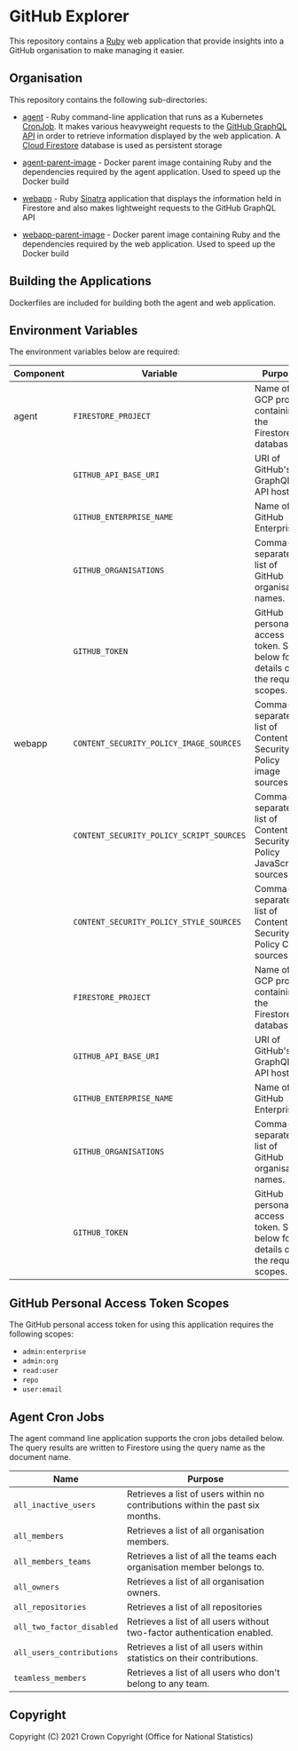 # GitHub Explorer
This repository contains a [Ruby](https://ruby-lang.org/) web application that provide insights into a GitHub organisation to make managing it easier.

## Organisation
This repository contains the following sub-directories:

* [agent](https://github.com/ONSdigital/github-explorer/tree/main/agent) - Ruby command-line application that runs as a Kubernetes [CronJob](https://kubernetes.io/docs/concepts/workloads/controllers/cron-jobs/). It makes various heavyweight requests to the [GitHub GraphQL API](https://docs.github.com/en/graphql) in order to retrieve information displayed by the web application. A [Cloud Firestore](https://cloud.google.com/firestore/) database is used as persistent storage

* [agent-parent-image](https://github.com/ONSdigital/github-explorer/tree/main/agent-parent-image) - Docker parent image containing Ruby and the dependencies required by the agent application. Used to speed up the Docker build

* [webapp](https://github.com/ONSdigital/github-explorer/tree/main/webapp) - Ruby [Sinatra](http://sinatrarb.com/) application that displays the information held in Firestore and also makes lightweight requests to the GitHub GraphQL API

* [webapp-parent-image](https://github.com/ONSdigital/github-explorer/tree/main/webapp-parent-image) - Docker parent image containing Ruby and the dependencies required by the web application. Used to speed up the Docker build

## Building the Applications
Dockerfiles are included for building both the agent and web application.

## Environment Variables
The environment variables below are required:

| Component | Variable                                 | Purpose                                                                     |
|-----------|------------------------------------------|-----------------------------------------------------------------------------|
| agent     | `FIRESTORE_PROJECT`                      | Name of the GCP project containing the Firestore database.                  |
|           | `GITHUB_API_BASE_URI`                    | URI of GitHub's GraphQL API host.                                           |
|           | `GITHUB_ENTERPRISE_NAME`                 | Name of the GitHub Enterprise.                                              |
|           | `GITHUB_ORGANISATIONS`                   | Comma-separated list of GitHub organisation names.                          |
|           | `GITHUB_TOKEN`                           | GitHub personal access token. See below for details of the required scopes. |
| webapp    | `CONTENT_SECURITY_POLICY_IMAGE_SOURCES`  | Comma-separated list of Content Security Policy image sources.              |
|           | `CONTENT_SECURITY_POLICY_SCRIPT_SOURCES` | Comma-separated list of Content Security Policy JavaScript sources.         |
|           | `CONTENT_SECURITY_POLICY_STYLE_SOURCES`  | Comma-separated list of Content Security Policy CSS sources.                |
|           | `FIRESTORE_PROJECT`                      | Name of the GCP project containing the Firestore database.                  |
|           | `GITHUB_API_BASE_URI`                    | URI of GitHub's GraphQL API host.                                           |
|           | `GITHUB_ENTERPRISE_NAME`                 | Name of the GitHub Enterprise.                                              |
|           | `GITHUB_ORGANISATIONS`                   | Comma-separated list of GitHub organisation names.                          |
|           | `GITHUB_TOKEN`                           | GitHub personal access token. See below for details of the required scopes. |

## GitHub Personal Access Token Scopes
The GitHub personal access token for using this application requires the following scopes:

- `admin:enterprise`
- `admin:org`
- `read:user`
- `repo`
- `user:email`

## Agent Cron Jobs
The agent command line application supports the cron jobs detailed below. The query results are written to Firestore using the query name as the document name.

| Name                      | Purpose
|---------------------------|-------------------------------------------------------------------------------|
| `all_inactive_users`      | Retrieves a list of users within no contributions within the past six months. |
| `all_members`             | Retrieves a list of all organisation members.                                 |
| `all_members_teams`       | Retrieves a list of all the teams each organisation member belongs to.        |
| `all_owners`              | Retrieves a list of all organisation owners.                                  |
| `all_repositories`        | Retrieves a list of all repositories                                          |
| `all_two_factor_disabled` | Retrieves a list of all users without two-factor authentication enabled.      |
| `all_users_contributions` | Retrieves a list of all users within statistics on their contributions.       |
| `teamless_members`        | Retrieves a list of all users who don't belong to any team.                   |

## Copyright
Copyright (C) 2021 Crown Copyright (Office for National Statistics)
